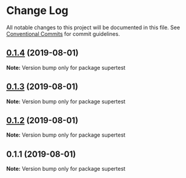 # Change Log

All notable changes to this project will be documented in this file.
See [Conventional Commits](https://conventionalcommits.org) for commit guidelines.

## [0.1.4](https://github.com/dalborgo/supertest/compare/v0.1.3...v0.1.4) (2019-08-01)

**Note:** Version bump only for package supertest





## [0.1.3](https://github.com/dalborgo/supertest/compare/v0.1.2...v0.1.3) (2019-08-01)

**Note:** Version bump only for package supertest





## [0.1.2](https://github.com/dalborgo/supertest/compare/v0.1.1...v0.1.2) (2019-08-01)

**Note:** Version bump only for package supertest





## 0.1.1 (2019-08-01)

**Note:** Version bump only for package supertest

